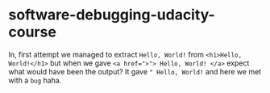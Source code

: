 # software-debugging-udacity-course
In, first attempt we managed to extract `Hello, World!` from `<h1>Hello, World!</h1>` but when we gave `<a href=">"> Hello, World! </a>` expect what would have been the output?
It gave `" Hello, World!` and here we met with a `bug` haha.
 